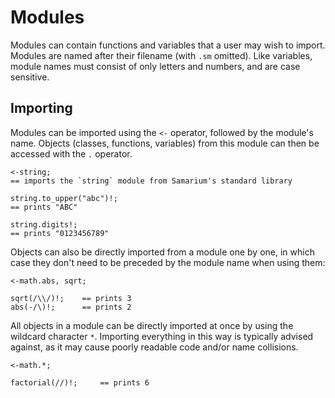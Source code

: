 # Modules

Modules can contain functions and variables that a user may wish to import.
Modules are named after their filename (with `.sm` omitted).
Like variables, module names must consist of only letters and numbers, and are case sensitive.


## Importing

Modules can be imported using the `<-` operator, followed by the module's name.
Objects (classes, functions, variables) from this module can then be accessed with the `.` operator.

```sm
<-string;
== imports the `string` module from Samarium's standard library

string.to_upper("abc")!;
== prints "ABC"

string.digits!;
== prints "0123456789"
```

Objects can also be directly imported from a module one by one, in which case they don't need to be preceded by the module name when using them:

```sm
<-math.abs, sqrt;

sqrt(/\\/)!;    == prints 3
abs(-/\)!;      == prints 2
```

All objects in a module can be directly imported at once by using the wildcard character `*`.
Importing everything in this way is typically advised against, as it may cause poorly readable code and/or name collisions.

```sm
<-math.*;

factorial(//)!;     == prints 6
```
